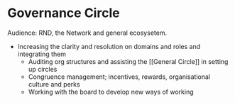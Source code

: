# Governance Circle
Audience: RND, the Network and general ecosysetem.

- Increasing the clarity and resolution on domains and roles and integrating them
	- Auditing org structures and assisting the [[General Circle]] in setting up circles
	- Congruence management; incentives, rewards, organisational culture and perks
	- Working with the board to develop new ways of working 
